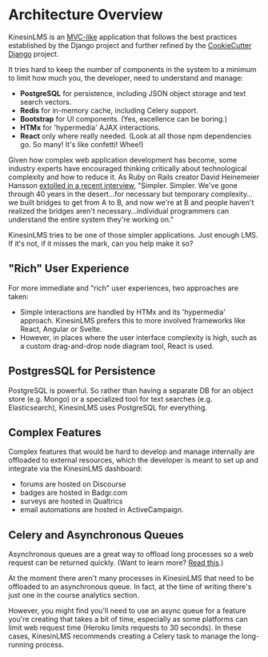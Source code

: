 # Architecture Overview

KinesinLMS is an [MVC-like](https://docs.djangoproject.com/en/5.0/faq/general/#django-appears-to-be-a-mvc-framework-but-you-call-the-controller-the-view-and-the-view-the-template-how-come-you-don-t-use-the-standard-names) application
that follows the best practices established by the Django project and further refined by
the [CookieCutter Django](https://cookiecutter-django.readthedocs.io/en/latest/) project.

It tries hard to keep the number of components in the system to a minimum to limit how much you, the developer, need to understand and manage:

- **PostgreSQL** for persistence, including JSON object storage and text search vectors.
- **Redis** for in-memory cache, including Celery support.
- **Bootstrap** for UI components. (Yes, excellence can be boring.)
- **HTMx** for 'hypermedia' AJAX interactions.
- **React** only where really needed. (Look at all those npm dependencies go. So many! It's like confetti! Whee!)

Given how complex web application development has become, some industry experts have encouraged thinking critically about
technological complexity and how to reduce it. As Ruby on Rails creator David Heinemeier Hansson [extolled in a recent interview](https://youtu.be/rEZNbM4MUdo?t=3919),
"Simpler. Simpler. We've gone through 40 years in the desert…for necessary but temporary complexity…we built bridges to get
from A to B, and now we're at B and people haven't realized the bridges aren't necessary…individual programmers can
understand the entire system they're working on."

KinesinLMS tries to be one of those simpler applications. Just enough LMS. If it's not, if it misses the mark, can you help make it so?

## "Rich" User Experience

For more immediate and "rich" user experiences, two approaches are taken:

- Simple interactions are handled by HTMx and its 'hypermedia' approach. KinesinLMS prefers this to more involved frameworks like React, Angular or Svelte.
- However, in places where the user interface complexity is high, such as a custom drag-and-drop node diagram tool, React is used.

## PostgresSQL for Persistence

PostgreSQL is powerful. So rather than having a separate DB for an object store (e.g. Mongo) or a specialized tool for
text searches (e.g. Elasticsearch), KinesinLMS uses PostgreSQL for everything.

## Complex Features

Complex features that would be hard to develop and manage internally are offloaded to external resources, which the developer is meant to set up and
integrate via the KinesinLMS dashboard:

- forums are hosted on Discourse
- badges are hosted in Badgr.com
- surveys are hosted in Qualtrics
- email automations are hosted in ActiveCampaign.

## Celery and Asynchronous Queues

Asynchronous queues are a great way to offload long processes so a web request can be returned quickly. (Want to learn more? [Read this](https://realpython.com/asynchronous-tasks-with-django-and-celery/).)

At the moment there aren't many processes in KinesinLMS that need to be offloaded to an asynchronous queue. In fact, at the time of writing
there's just one in the course analytics section.

However, you might find you'll need to use an async queue for a feature you're creating that takes a bit of time, especially as some
platforms can limit web request time (Heroku limits requests to 30 seconds). In these cases, KinesinLMS recommends creating a Celery
task to manage the long-running process.
